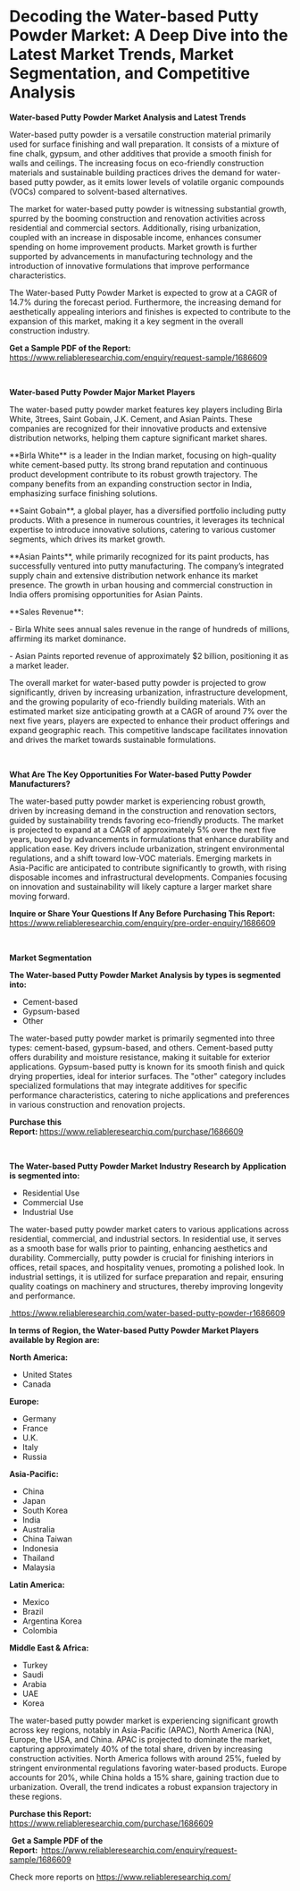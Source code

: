 <p><h1>Decoding the Water-based Putty Powder Market: A Deep Dive into the Latest Market Trends, Market Segmentation, and Competitive Analysis</h1></p><p><strong>Water-based Putty Powder Market Analysis and Latest Trends</strong></p>
<p><p>Water-based putty powder is a versatile construction material primarily used for surface finishing and wall preparation. It consists of a mixture of fine chalk, gypsum, and other additives that provide a smooth finish for walls and ceilings. The increasing focus on eco-friendly construction materials and sustainable building practices drives the demand for water-based putty powder, as it emits lower levels of volatile organic compounds (VOCs) compared to solvent-based alternatives.</p><p>The market for water-based putty powder is witnessing substantial growth, spurred by the booming construction and renovation activities across residential and commercial sectors. Additionally, rising urbanization, coupled with an increase in disposable income, enhances consumer spending on home improvement products. Market growth is further supported by advancements in manufacturing technology and the introduction of innovative formulations that improve performance characteristics.</p><p>The Water-based Putty Powder Market is expected to grow at a CAGR of 14.7% during the forecast period. Furthermore, the increasing demand for aesthetically appealing interiors and finishes is expected to contribute to the expansion of this market, making it a key segment in the overall construction industry.</p></p>
<p><strong>Get a Sample PDF of the Report:&nbsp;</strong> <a href="https://www.reliableresearchiq.com/enquiry/request-sample/1686609?utm_campaign=99&utm_medium=2&utm_source=Github&utm_content=ia&utm_term=31122024&utm_id=water-based-putty-powder">https://www.reliableresearchiq.com/enquiry/request-sample/1686609</a></p>
<p>&nbsp;</p>
<p><strong>Water-based Putty Powder Major Market Players</strong></p>
<p><p>The water-based putty powder market features key players including Birla White, 3trees, Saint Gobain, J.K. Cement, and Asian Paints. These companies are recognized for their innovative products and extensive distribution networks, helping them capture significant market shares.</p><p>**Birla White** is a leader in the Indian market, focusing on high-quality white cement-based putty. Its strong brand reputation and continuous product development contribute to its robust growth trajectory. The company benefits from an expanding construction sector in India, emphasizing surface finishing solutions.</p><p>**Saint Gobain**, a global player, has a diversified portfolio including putty products. With a presence in numerous countries, it leverages its technical expertise to introduce innovative solutions, catering to various customer segments, which drives its market growth.</p><p>**Asian Paints**, while primarily recognized for its paint products, has successfully ventured into putty manufacturing. The company’s integrated supply chain and extensive distribution network enhance its market presence. The growth in urban housing and commercial construction in India offers promising opportunities for Asian Paints.</p><p>**Sales Revenue**: </p><p>- Birla White sees annual sales revenue in the range of hundreds of millions, affirming its market dominance.</p><p>- Asian Paints reported revenue of approximately $2 billion, positioning it as a market leader.</p><p>The overall market for water-based putty powder is projected to grow significantly, driven by increasing urbanization, infrastructure development, and the growing popularity of eco-friendly building materials. With an estimated market size anticipating growth at a CAGR of around 7% over the next five years, players are expected to enhance their product offerings and expand geographic reach. This competitive landscape facilitates innovation and drives the market towards sustainable formulations.</p></p>
<p>&nbsp;</p>
<p><strong>What Are The Key Opportunities For Water-based Putty Powder Manufacturers?</strong></p>
<p><p>The water-based putty powder market is experiencing robust growth, driven by increasing demand in the construction and renovation sectors, guided by sustainability trends favoring eco-friendly products. The market is projected to expand at a CAGR of approximately 5% over the next five years, buoyed by advancements in formulations that enhance durability and application ease. Key drivers include urbanization, stringent environmental regulations, and a shift toward low-VOC materials. Emerging markets in Asia-Pacific are anticipated to contribute significantly to growth, with rising disposable incomes and infrastructural developments. Companies focusing on innovation and sustainability will likely capture a larger market share moving forward.</p></p>
<p><strong>Inquire or Share Your Questions If Any Before Purchasing This Report:</strong> <a href="https://www.reliableresearchiq.com/enquiry/pre-order-enquiry/1686609?utm_campaign=99&utm_medium=2&utm_source=Github&utm_content=ia&utm_term=31122024&utm_id=water-based-putty-powder">https://www.reliableresearchiq.com/enquiry/pre-order-enquiry/1686609</a></p>
<p>&nbsp;</p>
<p><strong>Market Segmentation</strong></p>
<p><strong>The Water-based Putty Powder Market Analysis by types is segmented into:</strong></p>
<p><ul><li>Cement-based</li><li>Gypsum-based</li><li>Other</li></ul></p>
<p><p>The water-based putty powder market is primarily segmented into three types: cement-based, gypsum-based, and others. Cement-based putty offers durability and moisture resistance, making it suitable for exterior applications. Gypsum-based putty is known for its smooth finish and quick drying properties, ideal for interior surfaces. The "other" category includes specialized formulations that may integrate additives for specific performance characteristics, catering to niche applications and preferences in various construction and renovation projects.</p></p>
<p><strong>Purchase this Report:&nbsp;</strong><a href="https://www.reliableresearchiq.com/purchase/1686609?utm_campaign=99&utm_medium=2&utm_source=Github&utm_content=ia&utm_term=31122024&utm_id=water-based-putty-powder">https://www.reliableresearchiq.com/purchase/1686609</a></p>
<p>&nbsp;</p>
<p><strong>The Water-based Putty Powder Market Industry Research by Application is segmented into:</strong></p>
<p><ul><li>Residential Use</li><li>Commercial Use</li><li>Industrial Use</li></ul></p>
<p><p>The water-based putty powder market caters to various applications across residential, commercial, and industrial sectors. In residential use, it serves as a smooth base for walls prior to painting, enhancing aesthetics and durability. Commercially, putty powder is crucial for finishing interiors in offices, retail spaces, and hospitality venues, promoting a polished look. In industrial settings, it is utilized for surface preparation and repair, ensuring quality coatings on machinery and structures, thereby improving longevity and performance.</p></p>
<p><a href="https://www.reliableresearchiq.com/water-based-putty-powder-r1686609?utm_campaign=99&utm_medium=2&utm_source=Github&utm_content=ia&utm_term=31122024&utm_id=water-based-putty-powder">&nbsp;https://www.reliableresearchiq.com/water-based-putty-powder-r1686609</a></p>
<p><strong>In terms of Region, the Water-based Putty Powder Market Players available by Region are:</strong></p>
<p>
    <p> <strong> North America: </strong>
        <ul>
            <li>United States</li>
            <li>Canada</li>
        </ul>
        </p> 
    <p> <strong> Europe: </strong>
        <ul>
            <li>Germany</li>
            <li>France</li>
            <li>U.K.</li>
            <li>Italy</li>
            <li>Russia</li>
        </ul>
        </p> 
    <p> <strong> Asia-Pacific: </strong>
        <ul>
            <li>China</li>
            <li>Japan</li>
            <li>South Korea</li>
            <li>India</li>
            <li>Australia</li>
            <li>China Taiwan</li>
            <li>Indonesia</li>
            <li>Thailand</li>
            <li>Malaysia</li>
        </ul>
        </p> 
    <p> <strong> Latin America: </strong>
        <ul>
            <li>Mexico</li>
            <li>Brazil</li>
            <li>Argentina Korea</li>
            <li>Colombia</li>
        </ul>
        </p> 
    <p> <strong> Middle East & Africa: </strong>
        <ul>
            <li>Turkey</li>
            <li>Saudi</li>
            <li>Arabia</li>
            <li>UAE</li>
            <li>Korea</li>
        </ul>
    </p>
    </p>
<p><p>The water-based putty powder market is experiencing significant growth across key regions, notably in Asia-Pacific (APAC), North America (NA), Europe, the USA, and China. APAC is projected to dominate the market, capturing approximately 40% of the total share, driven by increasing construction activities. North America follows with around 25%, fueled by stringent environmental regulations favoring water-based products. Europe accounts for 20%, while China holds a 15% share, gaining traction due to urbanization. Overall, the trend indicates a robust expansion trajectory in these regions.</p></p>
<p><strong>Purchase this Report: </strong><a href="https://www.reliableresearchiq.com/purchase/1686609?utm_campaign=99&utm_medium=2&utm_source=Github&utm_content=ia&utm_term=31122024&utm_id=water-based-putty-powder">https://www.reliableresearchiq.com/purchase/1686609</a></p>
<p>&nbsp;<strong>Get a Sample PDF of the Report:&nbsp;&nbsp;</strong><a href="https://www.reliableresearchiq.com/enquiry/request-sample/1686609?utm_campaign=99&utm_medium=2&utm_source=Github&utm_content=ia&utm_term=31122024&utm_id=water-based-putty-powder">https://www.reliableresearchiq.com/enquiry/request-sample/1686609</a></p>
<p><strong></strong></p>
<p>Check more reports on <a href="https://www.reliableresearchiq.com/?utm_campaign=99&utm_medium=2&utm_source=Github&utm_content=ia&utm_term=31122024&utm_id=water-based-putty-powder">https://www.reliableresearchiq.com/</a></p>
